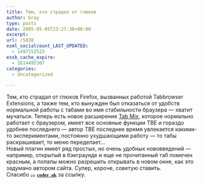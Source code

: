 ```yaml
---
title: Тем, кто страдал от глюков
author: Gray
type: posts
date: 2005-05-05T23:27:36+00:00
excerpt:
url: /5838
esml_socialcount_LAST_UPDATED:
  - 1497152523
essb_cache_expire:
  - 1614495307
categories:
  - Uncategorized

---
```








Тем, кто страдал от глюков Firefox, вызванных работой Tabbrowser Extensions, а также тем, кто вынужден был отказаться от удобств нормальной работы с табами во имя стабильности браузера &#8212; хватит мучаться. Теперь есть новое расширение <a href="http://tab-mix.info.tm/" target="_blank">Tab Mix</a>, которое нормально работает с браузером, имеет все основные функции TBE и гораздо удобнее последнего &#8212; автор TBE последнее время увлекается какими-то экспериментами, постоянно ухудшающими работу &#8212; то табы раскрашивает, то меню переделает&#8230;  
Новый плагин имеет ряд простых, но очень удобных нововведений &#8212; например, открытый в бэкграунде и еще не прочитанный таб помечен красным, а попапы можно разрешить открывать в новом окне, как это задумано автором сайта. Супер, короче, советую ставить.  
Спасибо <font face="Tahoma" color="#000000" size=2>[<img height="17" border="0" src="https://i1.wp.com/www.livejournal.com/img/userinfo.gif?resize=17%2C17" alt="coder_ak" align="absmiddle" width="17"  data-recalc-dims="1" />][1]<a style="FONT-WEIGHT: 800" href="http://www.livejournal.com/users/coder_ak/">coder_ak</a></font> за ссылку.

 [1]: http://www.livejournal.com/userinfo.bml?user=coder_ak